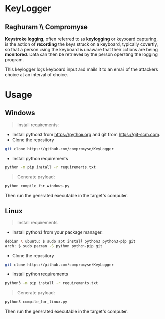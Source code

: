 # KeyLogger
## Raghuram \\\ Compromyse

**Keystroke logging**, often referred to as **keylogging** or keyboard capturing, is the action of **recording** the keys struck on a keyboard, typically covertly, so that a person using the keyboard is unaware that their actions are being **monitored**. Data can then be retrieved by the person operating the logging program.

This keylogger logs keyboard input and mails it to an email of the attackers choice at an interval of choice.

# Usage

## Windows

> Install requirements:

* Install python3 from https://python.org and git from https://git-scm.com.
* Clone the repository
```bash
git clone https://github.com/compromyse/KeyLogger
```
* Install python requirements
```bash
python -m pip install -r requirements.txt
```

> Generate payload:

```bash
python compile_for_windows.py
```

Then run the generated executable in the target's computer.

## Linux

> Install requirements

* Install python3 from your package manager.

```bash
debian \ ubuntu: $ sudo apt install python3 python3-pip git
arch: $ sudo pacman -S python python-pip git
```
* Clone the repository
```bash
git clone https://github.com/compromyse/KeyLogger
```
* Install python requirements
```bash
python3 -m pip install -r requirements.txt
```

> Generate payload:

```bash
python3 compile_for_linux.py
```

Then run the generated executable in the target's computer.